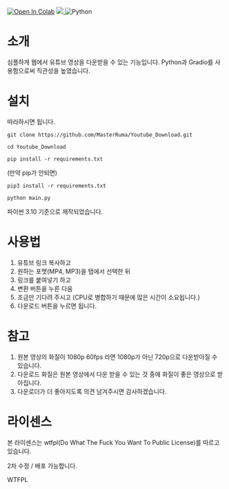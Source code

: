 <a href="https://colab.research.google.com/drive/1CzaW9jIjW1QpZNIEFHujoH9NCIggX4nk?usp=sharing" target="_parent"><img src="https://colab.research.google.com/assets/colab-badge.svg" alt="Open In Colab"/></a>
<a href="https://buymeacoffee.com/ruma_" traget="_parent"> <img src="https://img.shields.io/badge/Buy%20Me%20a%20Coffee-ffdd00?style=for-the-badge&logo=buy-me-a-coffee&logoColor=black"> </a>
![Python](https://img.shields.io/badge/python-3670A0?style=for-the-badge&logo=python&logoColor=ffdd54)

# 소개

심플하게 웹에서 유튜브 영상을 다운받을 수 있는 기능입니다. 
Python과 Gradio를 사용함으로써 직관성을 높였습니다.

# 설치
따라하시면 됩니다.

```
git clone https://github.com/MasterRuma/Youtube_Download.git
```
```
cd Youtube_Download
```
```
pip install -r requirements.txt
```
(만약 pip가 안되면)
```
pip3 install -r requirements.txt
```
```
python main.py
```

파이썬 3.10 기준으로 제작되었습니다.

# 사용법
1. 유튜브 링크 복사하고
2. 원하는 포멧(MP4, MP3)을 탭에서 선택한 뒤
3. 링크를 붙여넣기 하고
4. 변환 버튼을 누른 다음
5. 조금만 기다려 주시고 (CPU로 병합하기 때문에 많은 시간이 소요됩니다.)
6. 다운로드 버튼을 누르면 됩니다.

# 참고

1. 원본 영상의 화질이 1080p 60fps 라면 1080p가 아닌 720p으로 다운받아질 수 있습니다.
2. 다운로드 화질은 원본 영상에서 다운 받을 수 있는 것 중에 화질이 좋은 영상으로 받아집니다.
3. 다운로더가 더 좋아지도록 의견 남겨주시면 감사하겠습니다.

# 라이센스

본 라이센스는 wtfpl(Do What The Fuck You Want To Public License)를 따르고 있습니다.


2차 수정 / 배포 가능합니다.

<a href="http://www.wtfpl.net/"><img
       src="http://www.wtfpl.net/wp-content/uploads/2012/12/wtfpl-badge-4.png"
       width="80" height="15" alt="WTFPL" /></a>
